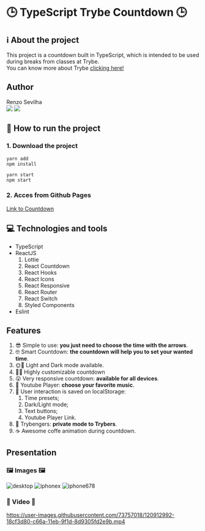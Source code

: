 # 🕒 TypeScript Trybe Countdown 🕒
## ℹ️ About the project
This project is a countdown built in TypeScript, which is intended to be used during breaks from classes at Trybe.
<br/>
You can know more about Trybe [clicking here!](https://www.betrybe.com/)

## Author
Renzo Sevilha
<br />
<a href="https://www.linkedin.com/in/renzo-sevilha/"><img src="https://img.shields.io/badge/linkedin-0077B5.svg?style=for-the-badge&logo=linkedin&logoColor=white"></a>
<a href="mailto:sevilharenzo@gmail.com"><img src="https://img.shields.io/badge/e‑mail-D14836.svg?style=for-the-badge&logo=GMail&logoColor=white"></a>

## 🤔 How to run the project
### 1. Download the project
```
yarn add
npm install
```
```
yarn start
npm start
```
### 2. Acces from Github Pages
[Link to Countdown](https://renzosev.github.io/typescript-countdown/)

## 💻 Technologies and tools
* TypeScript
* ReactJS
  1. Lottie
  1. React Countdown
  1. React Hooks
  1. React Icons
  1. React Responsive
  1. React Router
  1. React Switch
  1. Styled Components
* Eslint

## Features
1. 😎 Simple to use: __you just need to choose the time with the arrows__.
1. 🤓 Smart Countdown: __the countdown will help you to set your wanted time__.
1. 🌞🌝 Light and Dark mode available.
1. 🧑‍🎨 Highly customizable countdown
1. 😮 Very responsive countdown: __available for all devices__.
1. 🎵 Youtube Player: __choose your favorite music__.
1. 💾 User interaction is saved on localStorage:
    1. Time presets;
    1. Dark/Light mode;
    1. Text buttons;
    1. Youtube Player Link.
1. 🦸 Trybengers: __private mode to Trybers__.
1. ☕ Awesome coffe animation during countdown.

## Presentation
### 🖼️ Images 🖼️
![desktop](https://user-images.githubusercontent.com/73757018/120912935-c2fa9580-c669-11eb-91cc-8877f1019f31.png)
![iphonex](https://user-images.githubusercontent.com/73757018/120912961-e1f92780-c669-11eb-9e66-2017882c9851.png)
![iphone678](https://user-images.githubusercontent.com/73757018/120912960-df96cd80-c669-11eb-9f69-a3835c7b131c.png)
### 🎥 Video 🎥
https://user-images.githubusercontent.com/73757018/120912992-18cf3d80-c66a-11eb-9f1d-8d9305fd2e9b.mp4
